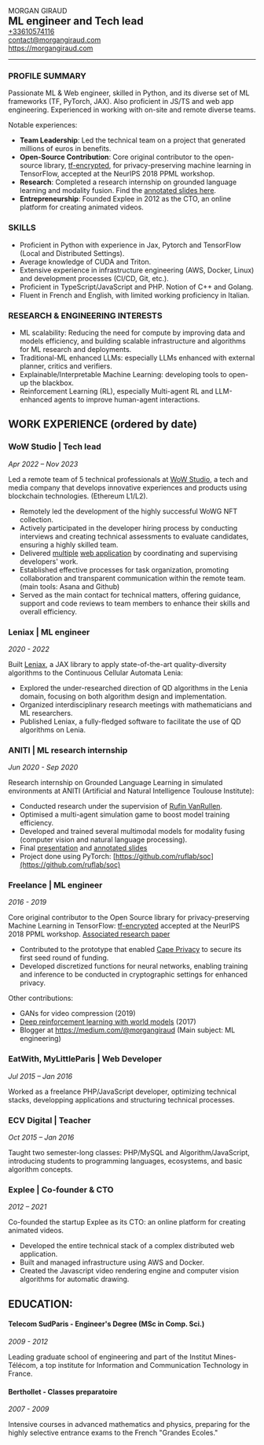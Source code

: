 <div class="container">
    <div class="left">
        <div class="h1">MORGAN GIRAUD</div>
        <h2 style="margin: 0">ML engineer and Tech lead</h2>
    </div>
    <div class="right">
        <a href="tel:+33610574116">+33610574116</a><br/><a href="mailto:contact@morgangiraud.com">contact@morgangiraud.com</a><br/><a href="https://morgangiraud.com">https://morgangiraud.com</a>
    </div>
</div>

<hr />

### PROFILE SUMMARY

Passionate ML & Web engineer, skilled in Python, and its diverse set of ML frameworks (TF, PyTorch, JAX). Also proficient in JS/TS and web app engineering. Experienced in working with on-site and remote diverse teams.

Notable experiences:

- **Team Leadership**: Led the technical team on a project that generated millions of euros in benefits.
- **Open-Source Contribution**: Core original contributor to the open-source library, [tf-encrypted](https://tf-encrypted.io/), for privacy-preserving machine learning in TensorFlow, accepted at the NeurIPS 2018 PPML workshop.
- **Research**: Completed a research internship on grounded language learning and modality fusion. Find the [annotated slides here](https://docs.google.com/presentation/d/1MKxizuQflOzxMjbv_sUYUOTsE_oWZ-g02TQzwOFdNtg).
- **Entrepreneurship**: Founded Explee in 2012 as the CTO, an online platform for creating animated videos.

### SKILLS

- Proficient in Python with experience in Jax, Pytorch and TensorFlow (Local and Distributed Settings).
- Average knowledge of CUDA and Triton.
- Extensive experience in infrastructure engineering (AWS, Docker, Linux) and development processes (CI/CD, Git, etc.).
- Proficient in TypeScript/JavaScript and PHP. Notion of C++ and Golang.
- Fluent in French and English, with limited working proficiency in Italian.

### RESEARCH & ENGINEERING INTERESTS

- ML scalability: Reducing the need for compute by improving data and models efficiency, and building scalable infrastructure and algorithms for ML research and deployments.
- Traditional-ML enhanced LLMs: especially LLMs enhanced with external planner, critics and verifiers.
- Explainable/Interpretable Machine Learning: developing tools to open-up the blackbox.
- Reinforcement Learning (RL), especially Multi-agent RL and LLM-enhanced agents to improve human-agent interactions.

<div class="page"></div>

## WORK EXPERIENCE (ordered by date)

<div class="container">
    <h3 class="left">WoW Studio | Tech lead </h3>
    <div class="right">
        <em>Apr 2022 – Nov 2023</em>
    </div>
</div>

Led a remote team of 5 technical professionals at [WoW Studio](https://www.linkedin.com/company/worldofwomennft/), a tech and media company that develops innovative experiences and products using blockchain technologies. (Ethereum L1/L2).

- Remotely led the development of the highly successful WoWG NFT collection.
- Actively participated in the developer hiring process by conducting interviews and creating technical assessments to evaluate candidates, ensuring a highly skilled team.
- Delivered [multiple](https://www.worldofwomen.art/) [web application](https://artfest.worldofwomen.art/) by coordinating and supervising developers' work.
- Established effective processes for task organization, promoting collaboration and transparent communication within the remote team. (main tools: Asana and Github)
- Served as the main contact for technical matters, offering guidance, support and code reviews to team members to enhance their skills and overall efficiency.

<div class="container">
    <h3 class="left">Leniax | ML engineer</h3>
    <div class="right">
        <em>2020 - 2022</em>
    </div>
</div>

Built [Leniax](https://github.com/morgangiraud/leniax), a JAX library to apply state-of-the-art quality-diversity algorithms to the Continuous Cellular Automata Lenia:

- Explored the under-researched direction of QD algorithms in the Lenia domain, focusing on both algorithm design and implementation.
- Organized interdisciplinary research meetings with mathematicians and ML researchers.
- Published Leniax, a fully-fledged software to facilitate the use of QD algorithms on Lenia.

<div class="container">
    <h3 class="left">ANITI | ML research internship</h3>
    <div class="right">
        <em>Jun 2020 - Sep 2020</em>
    </div>
</div>

Research internship on Grounded Language Learning in simulated environments at ANITI (Artificial and Natural Intelligence Toulouse Institute):

- Conducted research under the supervision of [Rufin VanRullen](https://scholar.google.com/citations?user=1pwyaYgAAAAJ).
- Optimised a multi-agent simulation game to boost model training efficiency.
- Developed and trained several multimodal models for modality fusing (computer vision and natural language processing).
- Final [presentation](https://www.youtube.com/watch?v=OpnSiUJC9Qw) and [annotated slides](https://docs.google.com/presentation/d/1MKxizuQflOzxMjbv_sUYUOTsE_oWZ-g02TQzwOFdNtg)
- Project done using PyTorch: [https://github.com/ruflab/soc](https://github.com/ruflab/soc)

<div class="page"></div>

<div class="container">
    <h3 class="left">Freelance | ML engineer</h3>
    <div class="right">
        <em>2016 - 2019</em>
    </div>
</div>

Core original contributor to the Open Source library for privacy-preserving Machine Learning in TensorFlow: [tf-encrypted](https://tf-encrypted.io/) accepted at the NeurIPS 2018 PPML workshop. [Associated research paper](https://arxiv.org/abs/1810.08130)

- Contributed to the prototype that enabled [Cape Privacy](https://capeprivacy.com/) to secure its first seed round of funding.
- Developed discretized functions for neural networks, enabling training and inference to be conducted in cryptographic settings for enhanced privacy.

Other contributions:

- GANs for video compression (2019)
- [Deep reinforcement learning with world models](https://github.com/morgangiraud/openai-rl) (2017)
- Blogger at https://medium.com/@morgangiraud (Main subject: ML engineering)

<div class="container">
    <h3 class="left"> EatWith, MyLittleParis | Web Developer</h3>
    <div class="right">
        <em>Jul 2015 – Jan 2016</em>
    </div>
</div>

Worked as a freelance PHP/JavaScript developer, optimizing technical stacks, developping applications and structuring technical processes.

<div class="container">
    <h3 class="left">ECV Digital | Teacher</h3>
    <div class="right">
        <em>Oct 2015 – Jan 2016</em>
    </div>
</div>

Taught two semester-long classes: PHP/MySQL and Algorithm/JavaScript, introducing students to programming languages, ecosystems, and basic algorithm concepts.

<div class="container">
    <h3 class="left">Explee | Co-founder & CTO</h3>
    <div class="right">
        <em>2012 – 2021</em>
    </div>
</div>

Co-founded the startup Explee as its CTO: an online platform for creating animated videos.

- Developed the entire technical stack of a complex distributed web application.
- Built and managed infrastructure using AWS and Docker.
- Created the Javascript video rendering engine and computer vision algorithms for automatic drawing.

## EDUCATION:

<div class="container">
    <h4 class="left"> Telecom SudParis - Engineer's Degree (MSc in Comp. Sci.)</h3>
    <div class="right">
        <em>2009 - 2012</em>
    </div>
</div>

Leading graduate school of engineering and part of the Institut Mines-Télécom, a top institute for Information and Communication Technology in France.

<div class="container">
    <h4 class="left"> Berthollet - Classes preparatoire</h3>
    <div class="right">
        <em>2007 - 2009</em>
    </div>
</div>

Intensive courses in advanced mathematics and physics, preparing for the highly selective entrance exams to the French "Grandes Ecoles."
